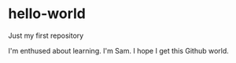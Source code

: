 # hello-world
Just my first repository

I'm enthused about learning. 
I'm Sam. I hope I get this Github world.
